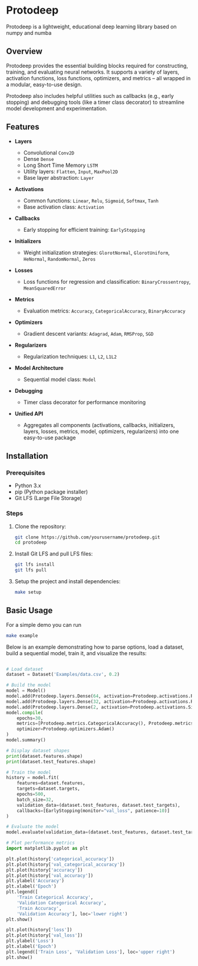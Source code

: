 # Protodeep

Protodeep is a lightweight, educational deep learning library based on numpy and numba

## Overview

Protodeep provides the essential building blocks required for constructing, training, and evaluating neural networks. It supports a variety of layers, activation functions, loss functions, optimizers, and metrics – all wrapped in a modular, easy-to-use design.

Protodeep also includes helpful utilities such as callbacks (e.g., early stopping) and debugging tools (like a timer class decorator) to streamline model development and experimentation.

## Features

- **Layers**  
  - Convolutional `Conv2D`
  - Dense `Dense`  
  - Long Short Time Memory `LSTM`
  - Utility layers: `Flatten`, `Input`, `MaxPool2D`  
  - Base layer abstraction: `Layer`

- **Activations**  
  - Common functions: `Linear`, `Relu`, `Sigmoid`, `Softmax`, `Tanh`  
  - Base activation class: `Activation`

- **Callbacks**   
  - Early stopping for efficient training: `EarlyStopping`

- **Initializers**  
  - Weight initialization strategies: `GlorotNormal`, `GlorotUniform`, `HeNormal`, `RandomNormal`, `Zeros`

- **Losses**  
  - Loss functions for regression and classification: `BinaryCrossentropy`, `MeanSquaredError`

- **Metrics**  
  - Evaluation metrics: `Accuracy`, `CategoricalAccuracy`, `BinaryAccuracy`

- **Optimizers**  
  - Gradient descent variants: `Adagrad`, `Adam`, `RMSProp`, `SGD`

- **Regularizers**  
  - Regularization techniques: `L1`, `L2`, `L1L2`

- **Model Architecture**  
  - Sequential model class: `Model`

- **Debugging**  
  - Timer class decorator for performance monitoring

- **Unified API**  
  - Aggregates all components (activations, callbacks, initializers, layers, losses, metrics, model, optimizers, regularizers) into one easy-to-use package

## Installation

### Prerequisites
- Python 3.x
- pip (Python package installer)
- Git LFS (Large File Storage)

### Steps
1. Clone the repository:
    ```sh
    git clone https://github.com/yourusername/protodeep.git
    cd protodeep
    ```

2. Install Git LFS and pull LFS files:
    ```sh
    git lfs install
    git lfs pull
    ```

3. Setup the project and install dependencies:
    ```sh
    make setup
    ```
## Basic Usage

For a simple demo you can run
```sh
make example
```

Below is an example demonstrating how to parse options, load a dataset, build a sequential model, train it, and visualize the results:

```python

# Load dataset
dataset = Dataset('Examples/data.csv', 0.2)

# Build the model
model = Model()
model.add(Protodeep.layers.Dense(64, activation=Protodeep.activations.Relu()))
model.add(Protodeep.layers.Dense(32, activation=Protodeep.activations.Relu()))
model.add(Protodeep.layers.Dense(2, activation=Protodeep.activations.Sigmoid()))
model.compile(
    epochs=30,
    metrics=[Protodeep.metrics.CategoricalAccuracy(), Protodeep.metrics.Accuracy()],
    optimizer=Protodeep.optimizers.Adam()
)
model.summary()

# Display dataset shapes
print(dataset.features.shape)
print(dataset.test_features.shape)

# Train the model
history = model.fit(
    features=dataset.features,
    targets=dataset.targets,
    epochs=500,
    batch_size=32,
    validation_data=(dataset.test_features, dataset.test_targets),
    callbacks=[EarlyStopping(monitor="val_loss", patience=10)]
)

# Evaluate the model
model.evaluate(validation_data=(dataset.test_features, dataset.test_targets))

# Plot performance metrics
import matplotlib.pyplot as plt

plt.plot(history['categorical_accuracy'])
plt.plot(history['val_categorical_accuracy'])
plt.plot(history['accuracy'])
plt.plot(history['val_accuracy'])
plt.ylabel('Accuracy')
plt.xlabel('Epoch')
plt.legend([
    'Train Categorical Accuracy',
    'Validation Categorical Accuracy',
    'Train Accuracy',
    'Validation Accuracy'], loc='lower right')
plt.show()

plt.plot(history['loss'])
plt.plot(history['val_loss'])
plt.ylabel('Loss')
plt.xlabel('Epoch')
plt.legend(['Train Loss', 'Validation Loss'], loc='upper right')
plt.show()
```
